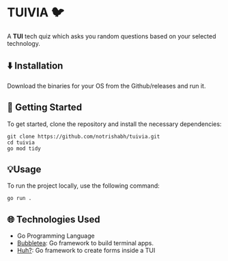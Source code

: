 # TUIVIA :bird:

A **TUI** tech quiz which asks you random questions based on your selected technology.

## :arrow_down: Installation

Download the binaries for your OS from the Github/releases and run it.

## 🚀 Getting Started

To get started, clone the repository and install the necessary dependencies:

    git clone https://github.com/notrishabh/tuivia.git
    cd tuivia
    go mod tidy

## 💡Usage

To run the project locally, use the following command:

    go run .

## 🌐 Technologies Used

- Go Programming Language
- [Bubbletea](https://github.com/charmbracelet/bubbletea): Go framework to build terminal apps.
- [Huh?](https://github.com/charmbracelet/huh): Go framework to create forms inside a TUI
